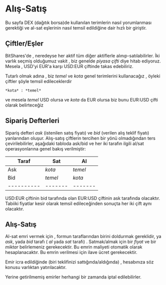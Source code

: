# Alış-Satış

Bu sayfa DEX (dağıtık borsa)de kullanılan terimlerin nasıl yorumlanması gerektiği 
ve al-sat eşlerinin nasıl temsil edildiğine dair hızlı bir giriştir.

## Çiftler/Eşler

BitShares'de , neredeyse her aktif tüm diğer aktiflerle alınıp-satılabilirler. İki varlık 
seçmiş olduğumuz vakit , biz genelde *piyasa çifti* diye hitab ediyoruz. Mesela , 
USD'yi EUR'a karşı  USD:EUR çiftinde takas edebiliriz.

Tutarlı olmak adına , biz *temel* ve *kota* genel terimlerini kullanacağız ,
öyleki çiftler şöyle temsil edileceklerdir 

    *kota* : *temel*

ve mesela *temel* USD olursa ve *kota* da EUR olursa biz  bunu EUR:USD çifti olarak 
belirteceğiz

## Sipariş Defterleri

Sipariş defteri *ask* (istenilen satış fiyatı) ve *bid* (verilen alış teklif fiyatı) yanlarından 
oluşur. Alış-satış çiftlerin tercihen bir yönü olmadığından ters çevirilebilirler, aşağıdaki 
tabloda ask/bid ve her iki tarafın ilgili al/sat operasyonlarına genel bakış verilmiştir:

| Taraf   | Sat  | Al   | 
| ---------- | ------- | ------- |
| Ask        | *kota* | *temel*  |
| Bid        | *temel*  | *kota* |
| ---------- | ------- | ------- |

USD:EUR çiftinin bid tarafında olan EUR:USD çiftinin ask tarafında 
olacaktır. Tabiiki  fiyatlar kesir olarak temsil edileceğinden sonuçta her iki çift aynı 
olacaktır.

## Alış-Satış

Al-sat emri vermek için , formun taraflarından birini doldurmak 
gereklidir,  ya *ask*, yada *bid* tarafı ( *al* yada *sat* tarafı) . Satmak/almak için bir 
*fiyat* ve bir *miktar* belirlemeniz gerekecektir. Bu emrin maliyeti otomatik olarak 
hesaplanacaktır. 
Bu emrin verilmesi için ilave ücret gerekecektir.

Emir icra edildiğinde (biri teklifinizi sattığında/aldığında) , hesabınıza söz konusu 
varlıktan yatırılacaktır.

Yerine getirilmemiş emirler herhangi bir zamanda iptal edilebilirler.